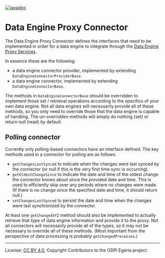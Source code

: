 <!-- SPDX-License-Identifier: CC-BY-4.0 -->
<!-- Copyright Contributors to the ODPi Egeria project. -->

[![javadoc](https://javadoc.io/badge2/io.github.tcnt/data-engine-proxy-connector/javadoc.svg)](https://javadoc.io/doc/io.github.tcnt/data-engine-proxy-connector)

# Data Engine Proxy Connector

The Data Engine Proxy Connector defines the interfaces that need to be implemented in
order for a data engine to integrate through the [Data Engine Proxy Services](../README.md).

In essence these are the following:

- a data engine connector provider, implemented by extending `DataEngineConnectorProviderBase`.
- a data engine connector, implemented by extending `DataEngineConnectorBase`.

The methods in `DataEngineConnectorBase` should be overridden to implement those set / retrieval
operations according to the specifics of your own data engine. Not all data engines will
necessarily provide all of these methods, so you only need to override those that the data engine
is capable of handling. The un-overridden methods will simply do nothing (set) or return null (read)
by default.

## Polling connector

Currently only polling-based connectors have an interface defined. The key methods used in a connector
for polling are as follows:

- `getChangesLastSynced` to indicate when the changes were last synced by the connector (or null if
    this is the very first time sync is occurring).
- `getOldestChangeSince` to indicate the date and time of the oldest change the connector knows about
    since the provided date and time. This is used to efficiently skip over any periods where no changes
    were made. (If there is no change since the specified date and time, it should return null.)
- `setChangesLastSynced` to persist the date and time when the changes were last synchronized by the
    connector.

At least one `getChangedXYZ` method should also be implemented to actually retrieve that type of
data engine information and provide it to the proxy. Not all connectors will necessarily provide all
of the types, so it may not be necessary to override all of these methods. (Most important from the
perspective of data processing is probably `getChangedProcesses`.)

----
License: [CC BY 4.0](https://creativecommons.org/licenses/by/4.0/),
Copyright Contributors to the ODPi Egeria project.